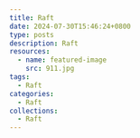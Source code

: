 ```yaml
---
title: Raft
date: 2024-07-30T15:46:24+0800
type: posts
description: Raft
resources:
  - name: featured-image
    src: 911.jpg
tags:
  - Raft
categories:
  - Raft
collections:
  - Raft
---
```

